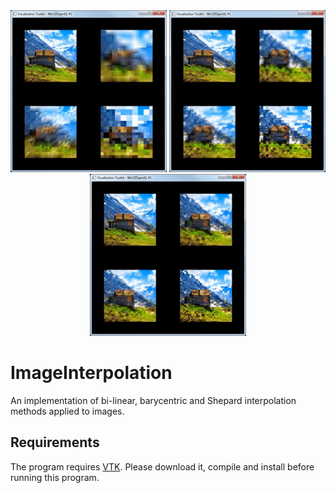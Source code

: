 <div style="text-align:center;">
  <img src="https://github.com/andresbejarano/ImageInterpolation/blob/master/assignment/interpolations10x10.jpg" width="250" />
  <img src="https://github.com/andresbejarano/ImageInterpolation/blob/master/assignment/interpolations20x20.jpg" width="250" />
  <img src="https://github.com/andresbejarano/ImageInterpolation/blob/master/assignment/interpolations30x30.jpg" width="250" />
</div>

# ImageInterpolation
An implementation of bi-linear, barycentric and Shepard interpolation methods applied to images.

## Requirements
The program requires [VTK](https://www.vtk.org/). Please download it, compile and install before running this program.

